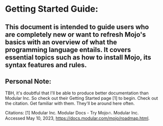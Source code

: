 # **Getting Started Guide:** 
## This document is intended to guide users who are completely new or want to refresh Mojo's basics with an overview of what the programming language entails. It covers essential topics such as how to install Mojo, its syntax features and rules.
## Personal Note:
TBH, it's doubtful that I'll be able to produce better documentation than Modular Inc. So check out their Getting Started page [1] to begin.
Check out the citation. Get familiar with them. They'll be around here often.


Citations: [1] Modular Inc. Modular Docs - Try Mojo🔥. Modular Inc. Accessed May 10, 2023, https://docs.modular.com/mojo/roadmap.html.

